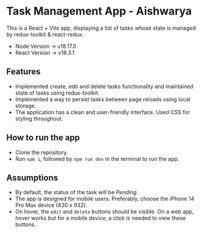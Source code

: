 # Task Management App - Aishwarya

This is a React + Vite app, displaying a list of tasks whose state is managed by redux-toolkit & react-redux.

- Node Version -> v18.17.0
- React Version -> v18.3.1

## Features
- Implemented create, edit and delete tasks functionality and maintained state of tasks using redux-toolkit.
- Implemented a way to persist tasks between page reloads using local storage.
- The application has a clean and user-friendly interface. Used CSS for styling throughout.

## How to run the app
- Clone the repository. 
- Run ```npm i```, followed by ```npm run dev``` in the terminal to run the app.

## Assumptions
- By default, the status of the task will be *Pending*.
- The app is designed for mobile users. Preferably, choose the iPhone 14 Pro Max device (430 x 932).
- On hover, the ```edit``` and ```delete``` buttons should be visible. On a web app, hover works but for a mobile device, a click is needed to view these buttons.
